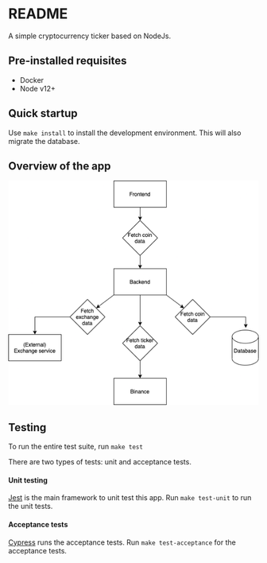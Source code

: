 # README

A simple cryptocurrency ticker based on NodeJs.

## Pre-installed requisites

- Docker
- Node v12+

## Quick startup

Use `make install` to install the development environment. This will also migrate the database.

## Overview of the app

![Overview](docs/img/flowchart.png)

## Testing

To run the entire test suite, run `make test`

There are two types of tests: unit and acceptance tests.

#### Unit testing
[Jest](https://jestjs.io/) is the main framework to unit test this app. Run `make test-unit` to run the unit tests.

#### Acceptance tests
[Cypress](https://www.cypress.io/) runs the acceptance tests. Run `make test-acceptance` for the acceptance tests. 
